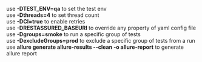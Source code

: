 use **-DTEST_ENV=qa** to set the test env <br/>
use **-Dthreads=4** to set thread count <br/>
use **-DCI=true** to enable retries <br/>
use **-DRESTASSURED_BASEURI** to override any property of yaml config file <br/>
use **-Dgroups=smoke** to run a specific group of tests <br/>
use **-DexcludeGroups=prod** to exclude a specific group of tests from a run <br/>
use **allure generate allure-results --clean -o allure-report** to generate allure report <br/>